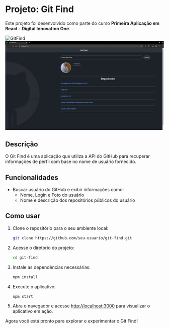 # Projeto: Git Find

Este projeto foi desenvolvido como parte do curso **Primeira Aplicação em React - Digital Innovation One**.

![GitFind](./public/preview1.png)
![GitFind](./public/preview2.jpeg)

## Descrição
O Git Find é uma aplicação que utiliza a API do GitHub para recuperar informações de perfil com base no nome de usuário fornecido. 

## Funcionalidades
- Buscar usuário do GitHub e exibir informações como:
  - Nome, Login e Foto do usuário
  - Nome e descrição dos repositórios públicos do usuário

## Como usar

1. Clone o repositório para o seu ambiente local:

   ```bash
   git clone https://github.com/seu-usuario/git-find.git
   ```

2. Acesse o diretório do projeto:

   ```bash
   cd git-find
   ```

3. Instale as dependências necessárias:

   ```bash
   npm install
   ```

4. Execute o aplicativo:

   ```bash
   npm start
   ```

5. Abra o navegador e acesse [http://localhost:3000](http://localhost:3000) para visualizar o aplicativo em ação.

Agora você está pronto para explorar e experimentar o Git Find!
